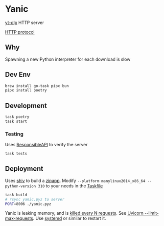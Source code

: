 # Yanic

[yt-dlp](https://github.com/yt-dlp/yt-dlp) HTTP server

[HTTP protocol](yanic.kdl)

## Why

Spawning a new Python interpreter for each download is slow

## Dev Env

```sh
brew install go-task pipx bun
pipx install poetry
```

## Development

```sh
task poetry
task start
```

### Testing

Uses [ResponsibleAPI](https://responsibleapi.com/) to verify the server

```sh
task tests
```

## Deployment

Uses [shiv](https://github.com/linkedin/shiv) to build a [zipapp](https://docs.python.org/3/library/zipapp.html).
Modify `--platform manylinux2014_x86_64 --python-version 310` to your needs in the [Taskfile](Taskfile.yml)

```sh
task build
# rsync yanic.pyz to server
PORT=8006 ./yanic.pyz
```

Yanic is leaking memory, and is [killed every N requests](yanic/server.py).
See [Uvicorn --limit-max-requests](https://www.uvicorn.org/settings/#resource-limits).
Use [systemd](https://systemd.io/) or similar to restart it.
